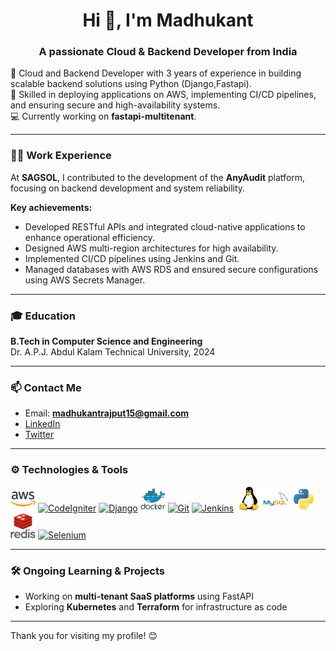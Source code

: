 <h1 align="center">Hi 👋, I'm Madhukant</h1>
<h3 align="center">A passionate Cloud & Backend Developer from India</h3>

🔧 Cloud and Backend Developer with 3 years of experience in building scalable backend solutions using Python (Django,Fastapi).  
🚀 Skilled in deploying applications on AWS, implementing CI/CD pipelines, and ensuring secure and high-availability systems.  
💻 Currently working on **fastapi-multitenant**.  

---

### 👨‍💻 Work Experience
At **SAGSOL**, I contributed to the development of the **AnyAudit** platform, focusing on backend development and system reliability.

**Key achievements:**
- Developed RESTful APIs and integrated cloud-native applications to enhance operational efficiency.
- Designed AWS multi-region architectures for high availability.
- Implemented CI/CD pipelines using Jenkins and Git.
- Managed databases with AWS RDS and ensured secure configurations using AWS Secrets Manager.

---

### 🎓 Education
**B.Tech in Computer Science and Engineering**  
Dr. A.P.J. Abdul Kalam Technical University, 2024

---

### 📫 Contact Me
- Email: **madhukantrajput15@gmail.com**
- [LinkedIn](https://linkedin.com/in/madhukant-singh-devops)
- [Twitter](https://twitter.com/madhukantrajput)

---

### ⚙️ Technologies & Tools

<p align="left">
  <a href="https://aws.amazon.com" target="_blank"><img src="https://raw.githubusercontent.com/devicons/devicon/master/icons/amazonwebservices/amazonwebservices-original-wordmark.svg" width="40" height="40" alt="AWS" /></a>
  <a href="https://codeigniter.com" target="_blank"><img src="https://cdn.worldvectorlogo.com/logos/codeigniter.svg" width="40" height="40" alt="CodeIgniter" /></a>
  <a href="https://www.djangoproject.com/" target="_blank"><img src="https://cdn.worldvectorlogo.com/logos/django.svg" width="40" height="40" alt="Django" /></a>
  <a href="https://www.docker.com/" target="_blank"><img src="https://raw.githubusercontent.com/devicons/devicon/master/icons/docker/docker-original-wordmark.svg" width="40" height="40" alt="Docker" /></a>
  <a href="https://git-scm.com/" target="_blank"><img src="https://www.vectorlogo.zone/logos/git-scm/git-scm-icon.svg" width="40" height="40" alt="Git" /></a>
  <a href="https://www.jenkins.io" target="_blank"><img src="https://www.vectorlogo.zone/logos/jenkins/jenkins-icon.svg" width="40" height="40" alt="Jenkins" /></a>
  <a href="https://www.linux.org/" target="_blank"><img src="https://raw.githubusercontent.com/devicons/devicon/master/icons/linux/linux-original.svg" width="40" height="40" alt="Linux" /></a>
  <a href="https://www.mysql.com/" target="_blank"><img src="https://raw.githubusercontent.com/devicons/devicon/master/icons/mysql/mysql-original-wordmark.svg" width="40" height="40" alt="MySQL" /></a>
  <a href="https://www.python.org" target="_blank"><img src="https://raw.githubusercontent.com/devicons/devicon/master/icons/python/python-original.svg" width="40" height="40" alt="Python" /></a>
  <a href="https://redis.io" target="_blank"><img src="https://raw.githubusercontent.com/devicons/devicon/master/icons/redis/redis-original-wordmark.svg" width="40" height="40" alt="Redis" /></a>
  <a href="https://www.selenium.dev" target="_blank"><img src="https://raw.githubusercontent.com/detain/svg-logos/master/svg/selenium-logo.svg" width="40" height="40" alt="Selenium" /></a>
</p>

---

### 🛠️ Ongoing Learning & Projects
- Working on **multi-tenant SaaS platforms** using FastAPI
- Exploring **Kubernetes** and **Terraform** for infrastructure as code

---

Thank you for visiting my profile! 😊
